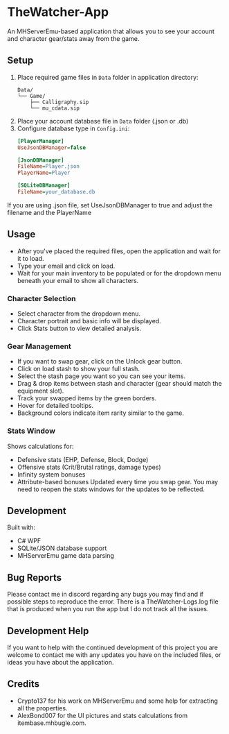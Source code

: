 # TheWatcher-App
An MHServerEmu-based application that allows you to see your account and character gear/stats away from the game.

## Setup
1. Place required game files in  `Data` folder in application directory:
   ```
   Data/
   └── Game/
       ├── Calligraphy.sip
       └── mu_cdata.sip
   ```
3. Place your account database file in `Data` folder (.json or .db)
4. Configure database type in `Config.ini`:
   ```ini
   [PlayerManager]
   UseJsonDBManager=false

   [JsonDBManager]
   FileName=Player.json
   PlayerName=Player

   [SQLiteDBManager]
   FileName=your_database.db
   ```
If you are using .json file, set UseJsonDBManager to true and adjust the filename and the PlayerName

## Usage
- After you've placed the required files, open the application and wait for it to load.
- Type your email and click on load.
- Wait for your main inventory to be populated or for the dropdown menu beneath your email to show all characters.

### Character Selection
- Select character from the dropdown menu.
- Character portrait and basic info will be displayed.
- Click Stats button to view detailed analysis.

### Gear Management
- If you want to swap gear, click on the Unlock gear button.
- Click on load stash to show your full stash.
- Select the stash page you want so you can see your items.
- Drag & drop items between stash and character (gear should match the equipment slot).
- Track your swapped items by the green borders.
- Hover for detailed tooltips.
- Background colors indicate item rarity similar to the game.

### Stats Window
Shows calculations for:
- Defensive stats (EHP, Defense, Block, Dodge)
- Offensive stats (Crit/Brutal ratings, damage types)
- Infinity system bonuses
- Attribute-based bonuses
Updated every time you swap gear. You may need to reopen the stats windows for the updates to be reflected.


## Development
Built with:
- C# WPF
- SQLite/JSON database support
- MHServerEmu game data parsing


## Bug Reports 
Please contact me in discord regarding any bugs you may find and if possible steps to reproduce the error. There is a TheWatcher-Logs.log file that is produced when you run the app but I do not track all the issues. 

## Development Help
If you want to help with the continued development of this project you are welcome to contact me with any updates you have on the included files, or ideas you have about the application.

## Credits
- Crypto137 for his work on MHServerEmu and some help for extracting all the properties.
- AlexBond007 for the UI pictures and stats calculations from itembase.mhbugle.com.
